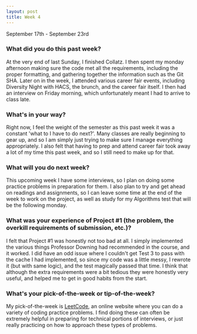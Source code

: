 ```yaml
---
layout: post
title: Week 4
---
```


September 17th - September 23rd

### What did you do this past week?

At the very end of last Sunday, I finished Collatz. I then spent my monday afternoon making sure the code met all the requirements, including the proper formatting, and gathering together the information such as the Git SHA. Later on in the week, I attended various career fair events, including Diversity Night with HACS, the brunch, and the career fair itself. I then had an interview on Friday morning, which unfortunately meant I had to arrive to class late.


### What's in your way?

Right now, I feel the weight of the semester as this past week it was a constant 'what to I have to do next?'. Many classes are really beginning to gear up, and so I am simply just trying to make sure I manage everything appropriately. I also felt that having to prep and attend career fair took away a lot of my time this past week, and so I still need to make up for that.


### What will you do next week?

This upcoming week I have some interviews, so I plan on doing some practice problems in preparation for them. I also plan to try and get ahead on readings and assignments, so I can leave some time at the end of the week to work on the project, as well as study for my Algorithms test that will be the following monday.


### What was your experience of Project #1 (the problem, the overkill requirements of submission, etc.)?

I felt that Project #1 was honestly not too bad at all. I simply implemented the various things Professor Downing had recommended in the course, and it worked. I did have an odd issue where I couldn't get Test 3 to pass with the cache I had implemented, so since my code was a little messy, I rewrote it (but with same logic), and the test magically passed that time. I think that although the extra requirements were a bit tedious they were honestly very useful, and helped me to get in good habits from the start.


### What's your pick-of-the-week or tip-of-the-week?

My pick-of-the-week is [LeetCode](https://leetcode.com/), an online website where you can do a variety of coding practice problems. I find doing these can often be extremely helpful in preparing for technical portions of interviews, or just really practicing on how to approach these types of problems.

